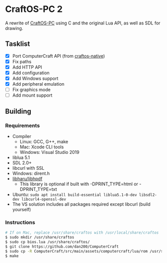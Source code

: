 # CraftOS-PC 2
A rewrite of [CraftOS-PC](https://github.com/MCJack123/craftos) using C and the original Lua API, as well as SDL for drawing.

## Tasklist
- [x] Port ComputerCraft API (from [craftos-native](https://github.com/MCJack123/craftos-native))
- [x] Fix paths
- [x] Add HTTP API
- [x] Add configuration
- [x] Add Windows support
- [x] Add peripheral emulation
- [ ] Fix graphics mode
- [ ] Add mount support

## Building
### Requirements
* Compiler
  * Linux: GCC, G++, make
  * Mac: Xcode CLI tools
  * Windows: Visual Studio 2019
* liblua 5.1
* SDL 2.0+
* libcurl with SSL
* Windows: dirent.h
* [libharu/libhpdf](https://github.com/libharu/libharu)
  * This library is optional if built with -DPRINT_TYPE=html or -DPRINT_TYPE=txt
* Ubuntu: `sudo apt install build-essential liblua5.1-0-dev libsdl2-dev libcurl4-openssl-dev`
* The VS solution includes all packages required except libcurl (build yourself)

### Instructions
```bash
# If on Mac, replace /usr/share/craftos with /usr/local/share/craftos
$ sudo mkdir /usr/share/craftos
$ sudo cp bios.lua /usr/share/craftos/
$ git clone https://github.com/dan200/ComputerCraft
$ sudo cp -R ComputerCraft/src/main/assets/computercraft/lua/rom /usr/share/craftos/
$ make
```